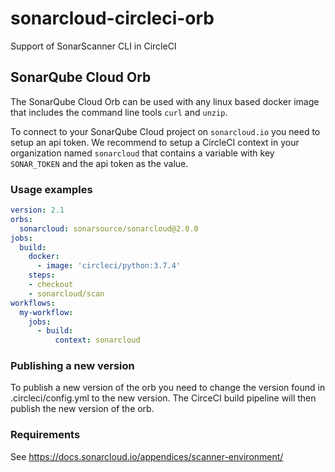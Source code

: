 # sonarcloud-circleci-orb
Support of SonarScanner CLI in CircleCI

## SonarQube Cloud Orb
The SonarQube Cloud Orb can be used with any linux based docker image that includes the command line tools `curl` and `unzip`.

To connect to your SonarQube Cloud project on `sonarcloud.io` you need to setup an api token. We recommend to setup a CircleCI context in your organization named `sonarcloud` that contains a variable with key `SONAR_TOKEN` and the api token as the value.
### Usage examples
```yaml
version: 2.1
orbs:
  sonarcloud: sonarsource/sonarcloud@2.0.0
jobs:
  build:
    docker:
      - image: 'circleci/python:3.7.4'
    steps:
    - checkout
    - sonarcloud/scan
workflows:
  my-workflow:
    jobs:
      - build:
          context: sonarcloud
```

### Publishing a new version
To publish a new version of the orb you need to change the version found in .circleci/config.yml to the new version. The CirceCI build pipeline will then publish the new version of the orb.

### Requirements
See https://docs.sonarcloud.io/appendices/scanner-environment/
